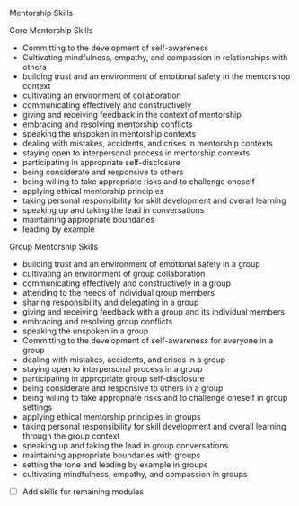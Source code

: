 Mentorship Skills


Core Mentorship Skills

* Committing to the development of self-awareness
* Cultivating mindfulness, empathy, and compassion in relationships with others
* building trust and an environment of emotional safety in the mentorshop context
* cultivating an environment of collaboration
* communicating effectively and constructively
* giving and receiving feedback in the context of mentorship
* embracing and resolving mentorship conflicts
* speaking the unspoken in mentorship contexts
* dealing with mistakes, accidents, and crises in mentorship contexts
* staying open to interpersonal process in mentorship contexts
* participating in appropriate self-disclosure
* being considerate and responsive to others
* being willing to take appropriate risks and to challenge oneself
* applying ethical mentorship principles
* taking personal responsibility for skill development and overall learning
* speaking up and taking the lead in conversations
* maintaining appropriate boundaries
* leading by example

Group Mentorship Skills

* building trust and an environment of emotional safety in a group
* cultivating an environment of group collaboration
* communicating effectively and constructively in a group
* attending to the needs of individual group members
* sharing responsibility and delegating in a group
* giving and receiving feedback with a group and its individual members
* embracing and resolving group conflicts
* speaking the unspoken in a group
* Committing to the development of self-awareness for everyone in a group
* dealing with mistakes, accidents, and crises in a group
* staying open to interpersonal process in a group
* participating in appropriate group self-disclosure
* being considerate and responsive to others in a group
* being willing to take appropriate risks and to challenge oneself in group settings
* applying ethical mentorship principles in groups 
* taking personal responsibility for skill development and overall learning through the group context
* speaking up and taking the lead in group conversations
* maintaining appropriate boundaries with groups
* setting the tone and leading by example in groups
* cultivating mindfulness, empathy, and compassion in groups
 
- [ ] Add skills for remaining modules
